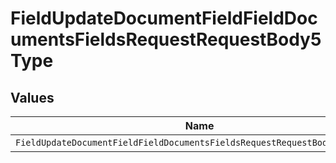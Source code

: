 # FieldUpdateDocumentFieldFieldDocumentsFieldsRequestRequestBody5Type


## Values

| Name                                                                       | Value                                                                      |
| -------------------------------------------------------------------------- | -------------------------------------------------------------------------- |
| `FieldUpdateDocumentFieldFieldDocumentsFieldsRequestRequestBody5TypeEmail` | EMAIL                                                                      |